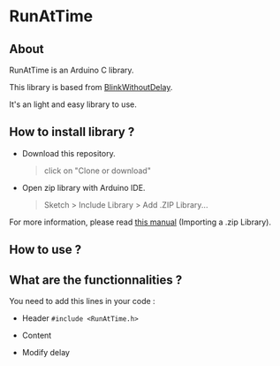 # RunAtTime

## About
RunAtTime is an Arduino C library. 

This library is based from [BlinkWithoutDelay](https://www.arduino.cc/en/Tutorial/BlinkWithoutDelay).

It's an light and easy library to use.

## How to install library ?
- Download this repository.
    > click on "Clone or download"
    
- Open zip library with Arduino IDE.
    > Sketch > Include Library > Add .ZIP Library...

For more information, please read [this manual](https://www.arduino.cc/en/Guide/Libraries#toc4) (Importing a .zip Library).

## How to use ?

## What are the functionnalities ?
You need to add this lines in your code :
- Header
`#include <RunAtTime.h>`

- Content
- Modify delay

